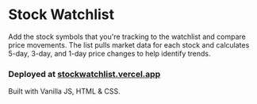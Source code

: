 # Stock Watchlist
Add the stock symbols that you're tracking to the watchlist and compare price movements. The list pulls market data for each stock and calculates 5-day, 3-day, and 1-day price changes to help identify trends.

### Deployed at [stockwatchlist.vercel.app](stockwatchlist.vercel.app)

Built with Vanilla JS, HTML & CSS.

